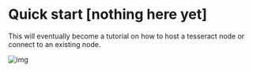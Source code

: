 # Quick start [nothing here yet]

This will eventually become a tutorial on how to host a tesseract node or
connect to an existing node.

![img](https://media.giphy.com/media/3oz8xtBx06mcZWoNJm/giphy.gif)
